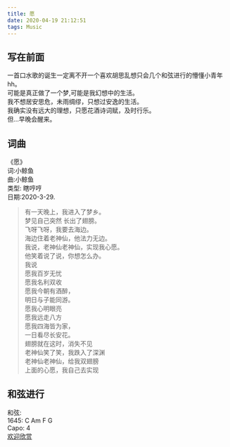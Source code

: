 ```yaml
---
title: 愿
date: 2020-04-19 21:12:51
tags: Music
---
```

## 写在前面  
一首口水歌的诞生一定离不开一个喜欢胡思乱想只会几个和弦进行的懵懂小青年hh。    
可能是真正做了一个梦,可能是我幻想中的生活。  
我不想居安思危，未雨绸缪，只想过安逸的生活。  
我确实没有远大的理想，只愿花酒诗词赋，及时行乐。  
但...早晚会醒来。  
<!---more--->
## 词曲  
《愿》  
词:小鲸鱼  
曲:小鲸鱼  
类型: 瞎哼哼  
日期:2020-3-29.
> 有一天晚上，我进入了梦乡。  
> 梦见自己突然 长出了翅膀。  
> 飞呀飞呀，我要去海边。  
> 海边住着老神仙，他法力无边。  
> 我说，老神仙老神仙，实现我心愿。  
> 他笑着说了说，你想怎么办。  
> 我说  
> 愿我百岁无忧  
> 愿我名利双收  
> 愿我今朝有酒醉，  
> 明日与子能同游。  
> 愿我心明眼亮  
> 愿我远走八方  
> 愿我四海皆为家，  
> 一日看尽长安花。  
> 翅膀就在这时，消失不见  
> 老神仙笑了笑，我跌入了深渊  
> 老神仙老神仙，给我双翅膀  
> 上面的心愿，我自己去实现  
## 和弦进行  
和弦:  
1645: C Am F G  
Capo: 4  
[欢迎欣赏](https://weibo.com/tv/v/IASiXhxPe?fid=1034:4487884225314827)